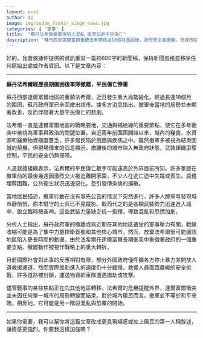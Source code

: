 ```yaml
---
layout: post
author: AI
image: img/sudan_fashir_siege_news.jpg
categories: [ '軍事' ]
title:  "蘇丹法希爾撤軍後陷入混亂 衝突加劇平民傷亡"  
description: "蘇丹西部達爾富爾重鎮法希爾經過18個月圍困後，政府軍全面撤離，但城市隨即陷入無政府狀態，各方武裝爭奪控制權，造成大量平民傷亡。糧食與醫療資源短缺，公共衛生惡化，國際援助因安全形勢受阻進入緩慢，危機持續升溫。"  "
---
```

好的，我會依據你提供的資訊重寫一篇約600字的新聞稿，保持新聞風格並移除任何原始出處或作者資訊。以下是文章內容：  

---

**蘇丹法希爾經歷長期圍困後軍隊撤離，平民傷亡慘重**  

蘇丹西部達爾富爾地區的重鎮法希爾，近日發生重大局勢變化。經過長達18個月的圍困，蘇丹政府軍已全面撤出該市。據多方消息指出，撤軍後當地的局勢並未顯著改善，反而伴隨著大量平民傷亡的悲劇。  

法希爾一直是達爾富爾地區的戰略要地，交通與補給線的重要節點，使它在多年衝突中被視為軍事與政治的關鍵位置。自近兩年前圍困開始以來，城內的糧食、水資源和醫療物資極度匱乏，許多居民陷於飢餓與疾病之中。雖然撤軍多被視為結束圍城的契機，但現場傳來的消息顯示，撤離後的城市陷入無政府狀態，武裝組織爭奪控制，平民的安全仍無保障。  

人道救援組織表示，法希爾的平民傷亡數字可能遠高於外界目前所知。許多家庭在撤軍前的最後幾週因激烈交火被迫離開家園，不少人在逃亡途中失蹤或喪生。屍體埋葬困難，公共衛生狀況迅速惡化，恐引發傳染病的擴散。  

當地居民描述，撤軍行動在沒有事先公告的情況下突然進行，許多人醒來時發現城市靜悄悄，原本駐守的士兵已不見蹤影。取而代之的是各類武裝勢力迅速進入城中，設立臨時檢查哨。這些武裝力量缺乏統一指揮，導致混亂和恐慌加劇。  

分析人士指出，蘇丹政府軍的撤離或與近期在其他地區遭受的軍事壓力有關，戰線收縮可能是為了集中力量捍衛首都和其他核心城市。然而，放棄法希爾很可能讓該地區陷入更長時間的動盪。由於法希爾在達爾富爾長期衝突中象徵著政府的一個重要支點，撤離動作被視作戰略上的重大轉折。  

目前國際社會對此事的反應相對有限，部分外國政府僅呼籲各方停止暴力並開放人道救援通道，然而實際援助進入的速度仍十分緩慢。救援人員面臨嚴峻的安全挑戰，許多道路被封鎖，運送物資的車隊遭遇搶劫或攻擊。  

儘管戰事的某些焦點正在向其他地區轉移，法希爾的危機提醒外界，達爾富爾衝突並未因任何單一城市的局勢轉變而結束。對於城內居民而言，撤軍並不等於和平來臨，相反地，它可能是另一階段混亂與恐懼的開始。  

---

如果你需要，我可以幫你將這篇文章改成更具現場感或加上居民的第一人稱敘述，讓情感更強烈。你要我這樣加強嗎？